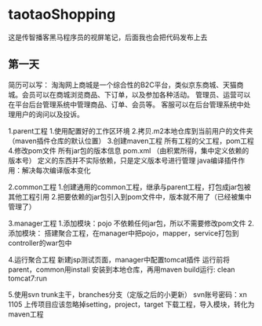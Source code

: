 # taotaoShopping
这是传智播客黑马程序员的视屏笔记，后面我也会把代码发布上去

## 第一天
简历可以写：
淘淘网上商城是一个综合性的B2C平台，类似京东商城、天猫商城。会员可以在商城浏览商品、下订单，以及参加各种活动。
管理员、运营可以在平台后台管理系统中管理商品、订单、会员等。
客服可以在后台管理系统中处理用户的询问以及投诉。

1.parent工程
1.使用配置好的工作区环境
2.拷贝.m2本地仓库到当前用户的文件夹（maven插件仓库的默认位置）
3.创建maven工程  所有工程的父工程，pom工程
4.修改pom文件  所有jar包的版本信息   pom.xml  （由积累所得，集中定义依赖的版本号）
定义的东西并不实际依赖，只是定义版本号进行管理
java编译插件作用：解决每次编译版本变化

2.common工程
1.创建通用的common工程，继承与parent工程，打包成jar包被其他工程引用
2.把要依赖的jar包引入到pom文件中，版本就不用了（已经被集中管理了）

3.manager工程
1.添加模块：pojo   不依赖任何jar包，所以不需要修改pom文件
2.添加模块：
搭建聚合工程，在manager中把pojo，mapper，service打包到controller的war包中

4.运行聚合工程
新建jsp测试页面，manager中配置tomcat插件
运行前将parent，common用install 安装到本地仓库，再用maven build运行:   clean tomcat7:run

5.使用svn
trunk主干，branches分支（定版之后的小更新）
svn账号密码：xn     1105
上传项目应该忽略掉setting，project，target
下载工程，导入模块，转化为maven工程

